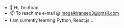 - 👋 Hi, I’m Kiran
- 📫 To reach me e-mail @ mogalkiransep3@gmail.com
- I am currently learning Python, React.js...

<!---
kiranmogal/kiranmogal is a ✨ special ✨ repository because its `README.md` (this file) appears on your GitHub profile.
You can click the Preview link to take a look at your changes.
--->
